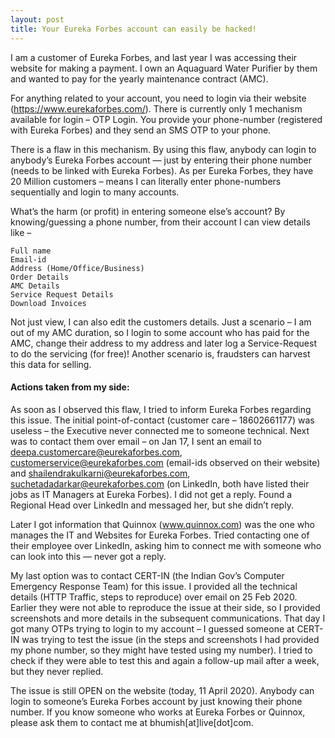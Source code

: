 ```yaml
---
layout: post
title: Your Eureka Forbes account can easily be hacked!
---
```


I am a customer of Eureka Forbes, and last year I was accessing their website for making a payment. I own an Aquaguard Water Purifier by them and wanted to pay for the yearly maintenance contract (AMC).

For anything related to your account, you need to login via their website (https://www.eurekaforbes.com/). There is currently only 1 mechanism available for login – OTP Login. You provide your phone-number (registered with Eureka Forbes) and they send an SMS OTP to your phone.

There is a flaw in this mechanism. By using this flaw, anybody can login to anybody’s Eureka Forbes account — just by entering their phone number (needs to be linked with Eureka Forbes). As per Eureka Forbes, they have 20 Million customers – means I can literally enter phone-numbers sequentially and login to many accounts.

What’s the harm (or profit) in entering someone else’s account? By knowing/guessing a phone number, from their account I can view details like –

    Full name
    Email-id
    Address (Home/Office/Business)
    Order Details
    AMC Details
    Service Request Details
    Download Invoices

Not just view, I can also edit the customers details. Just a scenario – I am out of my AMC duration, so I login to some account who has paid for the AMC, change their address to my address and later log a Service-Request to do the servicing (for free)! Another scenario is, fraudsters can harvest this data for selling.

#### Actions taken from my side:

As soon as I observed this flaw, I tried to inform Eureka Forbes regarding this issue. The initial point-of-contact (customer care – 18602661177) was useless – the Executive never connected me to someone technical. Next was to contact them over email – on Jan 17, I sent an email to deepa.customercare@eurekaforbes.com, customerservice@eurekaforbes.com (email-ids observed on their website) and shailendrakulkarni@eurekaforbes.com, suchetadadarkar@eurekaforbes.com (on LinkedIn, both have listed their jobs as IT Managers at Eureka Forbes). I did not get a reply. Found a Regional Head over LinkedIn and messaged her, but she didn’t reply.

Later I got information that Quinnox (www.quinnox.com) was the one who manages the IT and Websites for Eureka Forbes. Tried contacting one of their employee over LinkedIn, asking him to connect me with someone who can look into this — never got a reply.

My last option was to contact CERT-IN (the Indian Gov’s Computer Emergency Response Team) for this issue. I provided all the technical details (HTTP Traffic, steps to reproduce) over email on 25 Feb 2020. Earlier they were not able to reproduce the issue at their side, so I provided screenshots and more details in the subsequent communications. That day I got many OTPs trying to login to my account – I guessed someone at CERT-IN was trying to test the issue (in the steps and screenshots I had provided my phone number, so they might have tested using my number). I tried to check if they were able to test this and again a follow-up mail after a week, but they never replied.

The issue is still OPEN on the website (today, 11 April 2020). Anybody can login to someone’s Eureka Forbes account by just knowing their phone number. If you know someone who works at Eureka Forbes or Quinnox, please ask them to contact me at bhumish[at]live[dot]com.
